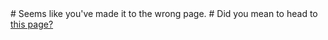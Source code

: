 <!DOCTYPE html>
<html>
<head>
  <title>Err</title>
  <link rel="icon" type="image/x-icon" href="/images/favicon.ico">
 <head>
 <body>
# Seems like you've made it to the wrong page.
# Did you mean to head to <a href="https://ccc-chavez.github.io/gam/pages/main.html">this page?</a>
